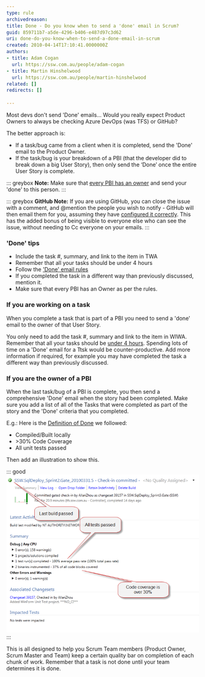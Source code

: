```yaml
---
type: rule
archivedreason: 
title: Done - Do you know when to send a 'done' email in Scrum?
guid: 859711b7-a5de-4296-b406-e487d97c3d62
uri: done-do-you-know-when-to-send-a-done-email-in-scrum
created: 2010-04-14T17:10:41.0000000Z
authors:
- title: Adam Cogan
  url: https://ssw.com.au/people/adam-cogan
- title: Martin Hinshelwood
  url: https://ssw.com.au/people/martin-hinshelwood
related: []
redirects: []

---
```


Most devs don't send 'Done' emails... Would you really expect Product Owners to always be checking Azure DevOps (was TFS) or GitHub?

The better approach is:

* If a task/bug came from a client when it is completed, send the 'Done' email to the Product Owner.
* If the task/bug is your breakdown of a PBI (that the developer did to break down a big User Story), then only send the ‘Done’ once the entire User Story is complete.

::: greybox
**Note:** Make sure that [every PBI has an owner](/tasks-do-you-know-that-every-user-story-should-have-an-owner) and send your 'done' to this person.
:::

::: greybox
**GitHub Note:** If you are using GitHub, you can close the issue with a comment, and @mention the people you wish to notify - GitHub will then email them for you, assuming they have [configured it correctly](/do-you-know-how-to-setup-github-notifications). This has the added bonus of being visible to everyone else who can see the issue, without needing to Cc everyone on your emails.
:::

### 'Done' tips

* Include the task #, summary, and link to the item in TWA
* Remember that all your tasks should be under 4 hours
* Follow the ['Done' email rules](/dones-do-you-reply-done-and-delete-the-original-email)
* If you completed the task in a different way than previously discussed, mention it.
* Make sure that every PBI has an Owner as per the rules.

<!--endintro-->

### If you are working on a task

When you complete a task that is part of a PBI you need to send a 'done' email to the owner of that User Story.

You only need to add the task #, summary and link to the item in WIWA. Remember that all your tasks should be [under 4 hours](/estimating-do-you-break-large-tasks-into-smaller-tasks). Spending lots of time on a 'Done' email for a Ttsk would be counter-productive. Add more information if required, for example you may have completed the task a different way than previously discussed.

### If you are the owner of a PBI

When the last task/bug of a PBI is complete, you then send a comprehensive 'Done' email when the story had been completed. Make sure you add a list of all of the Tasks that were completed as part of the story and the 'Done' criteria that you completed.

E.g.: Here is the [Definition of Done](/definition-of-done) we followed:

* Compiled/Built locally
* &gt;30% Code Coverage
* All unit tests passed

Then add an illustration to show this.

::: good  
![Figure: Good example - This is proof you have met your 'Done criteria'](ProveDoneCriteria.png)  
:::

This is all designed to help you Scrum Team members (Product Owner, Scrum Master and Team) keep a certain quality bar on completion of each chunk of work. Remember that a task is not done until your team determines it is done.
